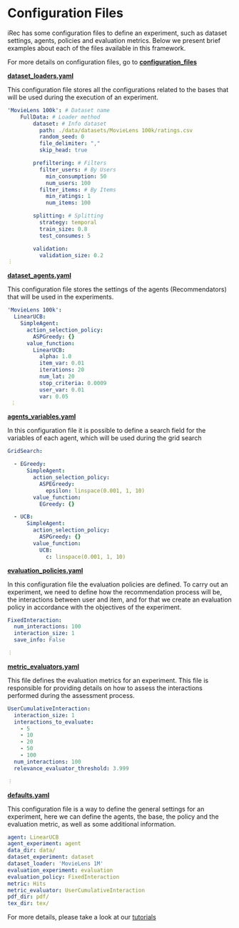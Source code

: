 # Configuration Files

iRec has some configuration files to define an experiment, such as dataset settings, agents, policies and evaluation metrics. Below we present brief examples about each of the files available in this framework.

For more details on configuration files, go to [**configuration_files**](https://github.com/irec-org/irec/tree/update-info/tutorials)

[**dataset_loaders.yaml**](https://github.com/irec-org/irec-cmdline/blob/main/app/settings/dataset_loaders.yaml)

This configuration file stores all the configurations related to the bases that will be used during the execution of an experiment.

```yaml
'MovieLens 100k': # Dataset name
    FullData: # Loader method
        dataset: # Info dataset
          path: ./data/datasets/MovieLens 100k/ratings.csv
          random_seed: 0
          file_delimiter: ","
          skip_head: true

        prefiltering: # Filters
          filter_users: # By Users
            min_consumption: 50
            num_users: 100
          filter_items: # By Items
            min_ratings: 1
            num_items: 100

        splitting: # Splitting
          strategy: temporal
          train_size: 0.8
          test_consumes: 5

        validation:
          validation_size: 0.2
︙
```

[**dataset_agents.yaml**](https://github.com/irec-org/irec-cmdline/blob/main/app/settings/dataset_agents.yaml)

This configuration file stores the settings of the agents (Recommendators) that will be used in the experiments.

```yaml
'MovieLens 100k':
  LinearUCB:
    SimpleAgent:
      action_selection_policy:
        ASPGreedy: {}
      value_function:
        LinearUCB:
          alpha: 1.0
          item_var: 0.01
          iterations: 20
          num_lat: 20
          stop_criteria: 0.0009
          user_var: 0.01
          var: 0.05
 ︙
```

[**agents_variables.yaml**](https://github.com/irec-org/irec-cmdline/blob/main/app/settings/agents_variables.yaml)

In this configuration file it is possible to define a search field for the variables of each agent, which will be used during the grid search

```yaml
GridSearch:

  - EGreedy:
      SimpleAgent:
        action_selection_policy:
          ASPEGreedy:
            epsilon: linspace(0.001, 1, 10)
        value_function:
          EGreedy: {}

  - UCB:
      SimpleAgent:
        action_selection_policy:
          ASPGreedy: {}
        value_function:
          UCB:
            c: linspace(0.001, 1, 10)
```

[**evaluation_policies.yaml**](app/settings/evaluation_policies.yaml)

In this configuration file the evaluation policies are defined. To carry out an experiment, we need to define how the recommendation process will be, the interactions between user and item, and for that we create an evaluation policy in accordance with the objectives of the experiment.

```yaml
FixedInteraction:
  num_interactions: 100
  interaction_size: 1
  save_info: False

︙
```

[**metric_evaluators.yaml**](app/settings/metric_evaluators.yaml)

This file defines the evaluation metrics for an experiment. This file is responsible for providing details on how to assess the interactions performed during the assessment process.

```yaml
UserCumulativeInteraction:
  interaction_size: 1
  interactions_to_evaluate:
    - 5
    - 10
    - 20
    - 50
    - 100
  num_interactions: 100
  relevance_evaluator_threshold: 3.999

︙
```

[**defaults.yaml**](app/settings/defaults.yaml)

This configuration file is a way to define the general settings for an experiment, here we can define the agents, the base, the policy and the evaluation metric, as well as some additional information.

```yaml
agent: LinearUCB
agent_experiment: agent
data_dir: data/
dataset_experiment: dataset
dataset_loader: 'MovieLens 1M'
evaluation_experiment: evaluation
evaluation_policy: FixedInteraction
metric: Hits
metric_evaluator: UserCumulativeInteraction
pdf_dir: pdf/
tex_dir: tex/
```

For more details, please take a look at our [tutorials](https://github.com/irec-org/irec/tree/master/tutorials)
